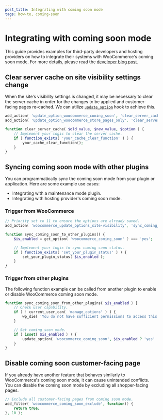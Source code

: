```yaml
---
post_title: Integrating with coming soon mode
tags: how-to, coming-soon
---
```


# Integrating with coming soon mode

This guide provides examples for third-party developers and hosting providers on how to integrate their systems with WooCommerce's coming soon mode. For more details, please read the [developer blog post](https://developer.woocommerce.com/2024/06/18/introducing-coming-soon-mode/).

## Clear server cache on site visibility settings change

When the site's visibility settings is changed, it may be necessary to clear the server cache in order for the changes to be applied and customer-facing pages re-cached. We can utilize [`update_option`](https://developer.wordpress.org/reference/hooks/update_option/) hook to achieve this.

```php
add_action( 'update_option_woocommerce_coming_soon', 'clear_server_cache', 10, 3 );
add_action( 'update_option_woocommerce_store_pages_only', 'clear_server_cache', 10, 3 );

function clear_server_cache( $old_value, $new_value, $option ) {
    // Implement your logic to clear the server cache.
    if ( function_exists( 'your_cache_clear_function' ) ) {
        your_cache_clear_function();
    }
}
```

## Syncing coming soon mode with other plugins

You can programmatically sync the coming soon mode from your plugin or application. Here are some example use cases:

- Integrating with a maintenance mode plugin.
- Integrating with hosting provider's coming soon mode.

### Trigger from WooCommerce

```php
// Priority set to 11 to ensure the options are already saved.
add_action( 'woocommerce_update_options_site-visibility', 'sync_coming_soon_to_other_plugins', 11 );

function sync_coming_soon_to_other_plugins() {
    $is_enabled = get_option( 'woocommerce_coming_soon' ) === 'yes';

    // Implement your logic to sync coming soon status.
    if ( function_exists( 'set_your_plugin_status' ) ) {
        set_your_plugin_status( $is_enabled );
    }
}
```

### Trigger from other plugins

The following function example can be called from another plugin to enable or disable WooCommerce coming soon mode.

```php
function sync_coming_soon_from_other_plugins( $is_enabled ) {
    // Check user capability.
    if ( ! current_user_can( 'manage_options' ) ) {
        wp_die( 'You do not have sufficient permissions to access this page.' );
    }

    // Set coming soon mode.
    if ( isset( $is_enabled ) ) {
        update_option( 'woocommerce_coming_soon', $is_enabled ? 'yes' : 'no' );
    }
}
```

## Disable coming soon customer-facing page

If you already have another feature that behaves similarly to WooCommerce's coming soon mode, it can cause unintended conflicts. You can disable the coming soon mode by excluding all shopper-facing pages.

```php
// Exclude all customer-facing pages from coming soon mode.
add_filter( 'woocommerce_coming_soon_exclude', function() {
    return true;
}, 10 );
```

